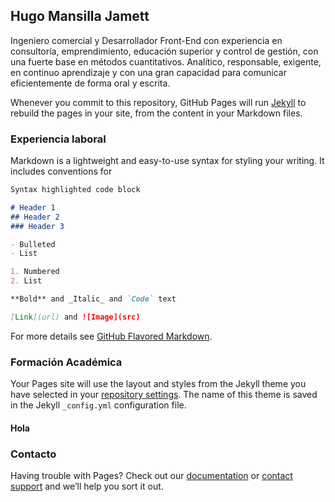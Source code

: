 ## Hugo Mansilla Jamett

Ingeniero comercial y Desarrollador Front-End con experiencia en consultoría, emprendimiento, educación superior y control de gestión, con una fuerte base en métodos cuantitativos. Analítico, responsable, exigente, en continuo aprendizaje y con una gran capacidad para comunicar eficientemente de forma oral y escrita. 

Whenever you commit to this repository, GitHub Pages will run [Jekyll](https://jekyllrb.com/) to rebuild the pages in your site, from the content in your Markdown files.

### Experiencia laboral

Markdown is a lightweight and easy-to-use syntax for styling your writing. It includes conventions for

```markdown
Syntax highlighted code block

# Header 1
## Header 2
### Header 3

- Bulleted
- List

1. Numbered
2. List

**Bold** and _Italic_ and `Code` text

[Link](url) and ![Image](src)
```

For more details see [GitHub Flavored Markdown](https://guides.github.com/features/mastering-markdown/).

### Formación Académica 

Your Pages site will use the layout and styles from the Jekyll theme you have selected in your [repository settings](https://github.com/hugomansilla/hugomansilla.github.io/settings). The name of this theme is saved in the Jekyll `_config.yml` configuration file.

#### Hola

### Contacto

Having trouble with Pages? Check out our [documentation](https://help.github.com/categories/github-pages-basics/) or [contact support](https://github.com/contact) and we’ll help you sort it out.
